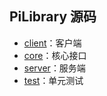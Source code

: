 ## PiLibrary 源码

* [client](./client)：客户端
* [core](./core)：核心接口
* [server](./server)：服务端
* [test](./test)：单元测试